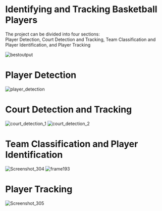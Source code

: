 # Identifying and Tracking Basketball Players
The project can be divided into four sections:  
Player Detection, Court Detection and Tracking, Team Classification and Player Identification, and Player Tracking
  
![bestoutput](https://github.com/Artamy28/players-tracking-and-id/assets/48444519/08a91c6f-c79b-4d95-88f1-8e4863eb0900)

# Player Detection
![player_detection](https://github.com/Artamy28/players-tracking-and-id/assets/48444519/69ee1980-7b5e-4d54-b14c-fd1a890a3824)

# Court Detection and Tracking
![court_detection_1](https://github.com/Artamy28/players-tracking-and-id/assets/48444519/2afbe5ca-3417-45e6-81a0-1368b6f6fc80)
![court_detection_2](https://github.com/Artamy28/players-tracking-and-id/assets/48444519/381405e3-9b53-407a-a019-305e892dd2e2)

# Team Classification and Player Identification
![Screenshot_304](https://github.com/Artamy28/players-tracking-and-id/assets/48444519/3b0eaf40-017a-4c78-bbbe-103245e0e748)
![frame193](https://github.com/Artamy28/players-tracking-and-id/assets/48444519/547398ca-1f36-4056-b1f4-4da99ab90c12)

# Player Tracking
![Screenshot_305](https://github.com/Artamy28/players-tracking-and-id/assets/48444519/a414d6c3-37eb-492c-9848-0aad0943f83a)


